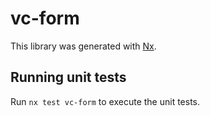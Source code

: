 # vc-form

This library was generated with [Nx](https://nx.dev).

## Running unit tests

Run `nx test vc-form` to execute the unit tests.
